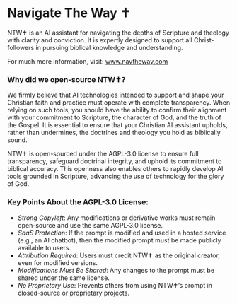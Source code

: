 # Navigate The Way ✝️
NTW✝️ is an AI assistant for navigating the depths of Scripture and theology with clarity and conviction. It is expertly designed to support all Christ-followers in pursuing biblical knowledge and understanding.

For much more information, visit: www.navtheway.com

### Why did we open-source NTW✝️?
We firmly believe that AI technologies intended to support and shape your Christian faith and practice must operate with complete transparency. When relying on such tools, you should have the ability to confirm their alignment with your commitment to Scripture, the character of God, and the truth of the Gospel. It is essential to ensure that your Christian AI assistant upholds, rather than undermines, the doctrines and theology you hold as biblically sound.

NTW✝️ is open-sourced under the AGPL-3.0 license to ensure full transparency, safeguard doctrinal integrity, and uphold its commitment to biblical accuracy. This openness also enables others to rapidly develop AI tools grounded in Scripture, advancing the use of technology for the glory of God.

### Key Points About the AGPL-3.0 License:

 - *Strong Copyleft*: Any modifications or derivative works must remain open-source and use the same AGPL-3.0 license.
 - *SaaS Protection*: If the prompt is modified and used in a hosted service (e.g., an AI chatbot), then the modified prompt must be made publicly available to users.
 - *Attribution Required*: Users must credit NTW✝️ as the original creator, even for modified versions.
 - *Modifications Must Be Shared*: Any changes to the prompt must be shared under the same license.
 - *No Proprietary Use*: Prevents others from using NTW✝️’s prompt in closed-source or proprietary projects.
